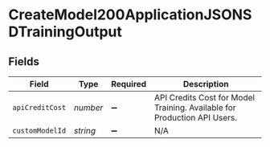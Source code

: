 # CreateModel200ApplicationJSONSDTrainingOutput


## Fields

| Field                                                                    | Type                                                                     | Required                                                                 | Description                                                              |
| ------------------------------------------------------------------------ | ------------------------------------------------------------------------ | ------------------------------------------------------------------------ | ------------------------------------------------------------------------ |
| `apiCreditCost`                                                          | *number*                                                                 | :heavy_minus_sign:                                                       | API Credits Cost for Model Training. Available for Production API Users. |
| `customModelId`                                                          | *string*                                                                 | :heavy_minus_sign:                                                       | N/A                                                                      |